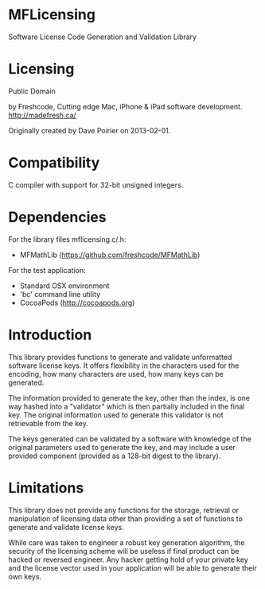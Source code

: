 MFLicensing
===========

Software License Code Generation and Validation Library


Licensing
=========

Public Domain

by Freshcode, Cutting edge Mac, iPhone & iPad software development. http://madefresh.ca/

Originally created by Dave Poirier on 2013-02-01.


Compatibility
=============

C compiler with support for 32-bit unsigned integers.


Dependencies
============

For the library files mflicensing.c/.h:
- MFMathLib (https://github.com/freshcode/MFMathLib)

For the test application:
- Standard OSX environment
- 'bc' command line utility
- CocoaPods (http://cocoapods.org)


Introduction
============

This library provides functions to generate and validate unformatted software license keys.  It offers
flexibility in the characters used for the encoding, how many characters are used, how many keys can
be generated.

The information provided to generate the key, other than the index, is one way hashed into a "validator"
which is then partially included in the final key.  The original information used to generate this validator
is not retrievable from the key.

The keys generated can be validated by a software with knowledge of the original parameters used to generate
the key, and may include a user provided component (provided as a 128-bit digest to the library).


Limitations
===========

This library does not provide any functions for the storage, retrieval or manipulation of licensing data other than
providing a set of functions to generate and validate license keys.

While care was taken to engineer a robust key generation algorithm, the security of the licensing scheme will be
useless if final product can be hacked or reversed engineer.  Any hacker getting hold of your private key and the 
license vector used in your application will be able to generate their own keys.


